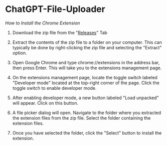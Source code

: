# ChatGPT-File-Uploader
_How to Install the Chrome Extension_

1. Download the zip file from the "[Releases](https://github.com/DeadLaurin/ChatGPT-File-Uploader/releases)" Tab

2. Extract the contents of the zip file to a folder on your computer. This can typically be done by right-clicking the zip file and selecting the "Extract" option.

3. Open Google Chrome and type chrome://extensions in the address bar, then press Enter. This will take you to the extensions management page.

4. On the extensions management page, locate the toggle switch labeled "Developer mode" located at the top-right corner of the page. Click the toggle switch to enable developer mode.

5. After enabling developer mode, a new button labeled "Load unpacked" will appear. Click on this button.

6. A file picker dialog will open. Navigate to the folder where you extracted the extension files from the zip file. Select the folder containing the extension files.

7. Once you have selected the folder, click the "Select" button to install the extension.
